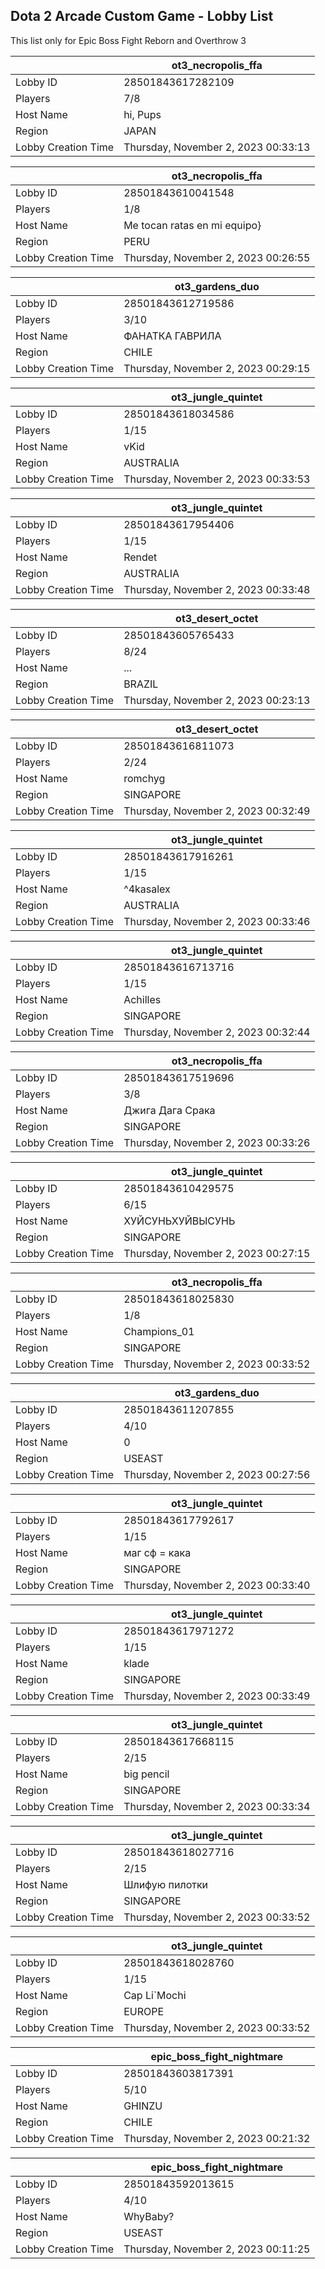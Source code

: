 ## Dota 2 Arcade Custom Game - Lobby List

This list only for Epic Boss Fight Reborn and Overthrow 3

|  | ot3_necropolis_ffa |
| ------ | ------ |
| Lobby ID | 28501843617282109 |
| Players | 7/8 |
| Host Name | hi, Pups |
| Region | JAPAN |
| Lobby Creation Time | Thursday, November 2, 2023 00:33:13 |


|  | ot3_necropolis_ffa |
| ------ | ------ |
| Lobby ID | 28501843610041548 |
| Players | 1/8 |
| Host Name | Me tocan ratas en mi equipo} |
| Region | PERU |
| Lobby Creation Time | Thursday, November 2, 2023 00:26:55 |


|  | ot3_gardens_duo |
| ------ | ------ |
| Lobby ID | 28501843612719586 |
| Players | 3/10 |
| Host Name | ФАНАТКА ГАВРИЛА |
| Region | CHILE |
| Lobby Creation Time | Thursday, November 2, 2023 00:29:15 |


|  | ot3_jungle_quintet |
| ------ | ------ |
| Lobby ID | 28501843618034586 |
| Players | 1/15 |
| Host Name | vKid |
| Region | AUSTRALIA |
| Lobby Creation Time | Thursday, November 2, 2023 00:33:53 |


|  | ot3_jungle_quintet |
| ------ | ------ |
| Lobby ID | 28501843617954406 |
| Players | 1/15 |
| Host Name | Rendet |
| Region | AUSTRALIA |
| Lobby Creation Time | Thursday, November 2, 2023 00:33:48 |


|  | ot3_desert_octet |
| ------ | ------ |
| Lobby ID | 28501843605765433 |
| Players | 8/24 |
| Host Name | ... |
| Region | BRAZIL |
| Lobby Creation Time | Thursday, November 2, 2023 00:23:13 |


|  | ot3_desert_octet |
| ------ | ------ |
| Lobby ID | 28501843616811073 |
| Players | 2/24 |
| Host Name | romchyg |
| Region | SINGAPORE |
| Lobby Creation Time | Thursday, November 2, 2023 00:32:49 |


|  | ot3_jungle_quintet |
| ------ | ------ |
| Lobby ID | 28501843617916261 |
| Players | 1/15 |
| Host Name | ^4kasalex |
| Region | AUSTRALIA |
| Lobby Creation Time | Thursday, November 2, 2023 00:33:46 |


|  | ot3_jungle_quintet |
| ------ | ------ |
| Lobby ID | 28501843616713716 |
| Players | 1/15 |
| Host Name | Achilles |
| Region | SINGAPORE |
| Lobby Creation Time | Thursday, November 2, 2023 00:32:44 |


|  | ot3_necropolis_ffa |
| ------ | ------ |
| Lobby ID | 28501843617519696 |
| Players | 3/8 |
| Host Name | Джига Дага Срака |
| Region | SINGAPORE |
| Lobby Creation Time | Thursday, November 2, 2023 00:33:26 |


|  | ot3_jungle_quintet |
| ------ | ------ |
| Lobby ID | 28501843610429575 |
| Players | 6/15 |
| Host Name | ХУЙСУНЬХУЙВЫСУНЬ |
| Region | SINGAPORE |
| Lobby Creation Time | Thursday, November 2, 2023 00:27:15 |


|  | ot3_necropolis_ffa |
| ------ | ------ |
| Lobby ID | 28501843618025830 |
| Players | 1/8 |
| Host Name | Champions_01 |
| Region | SINGAPORE |
| Lobby Creation Time | Thursday, November 2, 2023 00:33:52 |


|  | ot3_gardens_duo |
| ------ | ------ |
| Lobby ID | 28501843611207855 |
| Players | 4/10 |
| Host Name | 0 |
| Region | USEAST |
| Lobby Creation Time | Thursday, November 2, 2023 00:27:56 |


|  | ot3_jungle_quintet |
| ------ | ------ |
| Lobby ID | 28501843617792617 |
| Players | 1/15 |
| Host Name | маг сф = кака |
| Region | SINGAPORE |
| Lobby Creation Time | Thursday, November 2, 2023 00:33:40 |


|  | ot3_jungle_quintet |
| ------ | ------ |
| Lobby ID | 28501843617971272 |
| Players | 1/15 |
| Host Name | klade |
| Region | SINGAPORE |
| Lobby Creation Time | Thursday, November 2, 2023 00:33:49 |


|  | ot3_jungle_quintet |
| ------ | ------ |
| Lobby ID | 28501843617668115 |
| Players | 2/15 |
| Host Name | big pencil |
| Region | SINGAPORE |
| Lobby Creation Time | Thursday, November 2, 2023 00:33:34 |


|  | ot3_jungle_quintet |
| ------ | ------ |
| Lobby ID | 28501843618027716 |
| Players | 2/15 |
| Host Name | Шлифую пилотки |
| Region | SINGAPORE |
| Lobby Creation Time | Thursday, November 2, 2023 00:33:52 |


|  | ot3_jungle_quintet |
| ------ | ------ |
| Lobby ID | 28501843618028760 |
| Players | 1/15 |
| Host Name | Cap Li`Mochi |
| Region | EUROPE |
| Lobby Creation Time | Thursday, November 2, 2023 00:33:52 |


|  | epic_boss_fight_nightmare |
| ------ | ------ |
| Lobby ID | 28501843603817391 |
| Players | 5/10 |
| Host Name | GHINZU |
| Region | CHILE |
| Lobby Creation Time | Thursday, November 2, 2023 00:21:32 |


|  | epic_boss_fight_nightmare |
| ------ | ------ |
| Lobby ID | 28501843592013615 |
| Players | 4/10 |
| Host Name | WhyBaby? |
| Region | USEAST |
| Lobby Creation Time | Thursday, November 2, 2023 00:11:25 |


